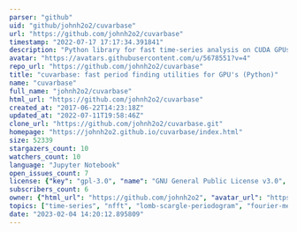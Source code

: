 ```yaml
---
parser: "github"
uid: "github/johnh2o2/cuvarbase"
url: "https://github.com/johnh2o2/cuvarbase"
timestamp: "2022-07-17 17:17:34.391841"
description: "Python library for fast time-series analysis on CUDA GPUs"
avatar: "https://avatars.githubusercontent.com/u/5678551?v=4"
repo_url: "https://github.com/johnh2o2/cuvarbase"
title: "cuvarbase: fast period finding utilities for GPU's (Python)"
name: "cuvarbase"
full_name: "johnh2o2/cuvarbase"
html_url: "https://github.com/johnh2o2/cuvarbase"
created_at: "2017-06-22T14:23:18Z"
updated_at: "2022-07-11T19:58:46Z"
clone_url: "https://github.com/johnh2o2/cuvarbase.git"
homepage: "https://johnh2o2.github.io/cuvarbase/index.html"
size: 52339
stargazers_count: 10
watchers_count: 10
language: "Jupyter Notebook"
open_issues_count: 7
license: {"key": "gpl-3.0", "name": "GNU General Public License v3.0", "spdx_id": "GPL-3.0", "url": "https://api.github.com/licenses/gpl-3.0", "node_id": "MDc6TGljZW5zZTk="}
subscribers_count: 6
owner: {"html_url": "https://github.com/johnh2o2", "avatar_url": "https://avatars.githubusercontent.com/u/5678551?v=4", "login": "johnh2o2", "type": "User"}
topics: ["time-series", "nfft", "lomb-scargle-periodogram", "fourier-methods", "cuda", "python", "python-3", "gpu-computing", "gpu"]
date: "2023-02-04 14:20:12.895809"
---
```

